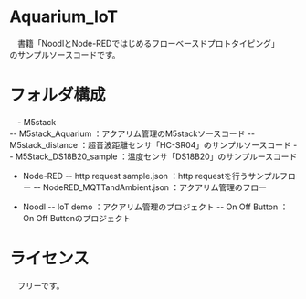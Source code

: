# Aquarium_IoT
 　書籍「NoodlとNode-REDではじめるフローベースドプロトタイピング」  
 のサンプルソースコードです。

 # フォルダ構成
　- M5stack  
   -- M5stack_Aquarium ：アクアリム管理のM5stackソースコード
   -- M5stack_distance ：超音波距離センサ「HC-SR04」のサンプルソースコード
   -- M5Stack_DS18B20_sample ：温度センサ「DS18B20」のサンプルースコード
   
  - Node-RED
   -- http request sample.json ：http requestを行うサンプルフロー
   -- NodeRED_MQTTandAmbient.json ：アクアリム管理のフロー
   
  - Noodl
   -- IoT demo ：アクアリム管理のプロジェクト
   -- On Off Button ：On Off Buttonのプロジェクト

 # ライセンス
 　フリーです。

